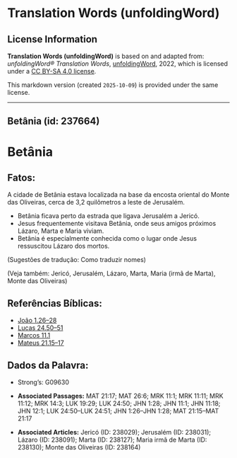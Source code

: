 # Translation Words (unfoldingWord)

## License Information

**Translation Words (unfoldingWord)** is based on and adapted from: _unfoldingWord® Translation Words_, [unfoldingWord](https://unfoldingword.org/utw), 2022, which is licensed under a [CC BY-SA 4.0 license](https://creativecommons.org/licenses/by-sa/4.0/legalcode.en).

This markdown version (created `2025-10-09`) is provided under the same license.



--------------------------------

## Betânia (id: 237664)

Betânia
=======

Fatos:
------

A cidade de Betânia estava localizada na base da encosta oriental do Monte das Oliveiras, cerca de 3,2 quilômetros a leste de Jerusalém.

* Betânia ficava perto da estrada que ligava Jerusalém a Jericó.
* Jesus frequentemente visitava Betânia, onde seus amigos próximos Lázaro, Marta e Maria viviam.
* Betânia é especialmente conhecida como o lugar onde Jesus ressuscitou Lázaro dos mortos.

(Sugestões de tradução: Como traduzir nomes)

(Veja também: Jericó, Jerusalém, Lázaro, Marta, Maria (irmã de Marta), Monte das Oliveiras)

Referências Bíblicas:
---------------------

* [João 1\.26–28](https://ref.ly/John1:26-John1:28)
* [Lucas 24\.50–51](https://ref.ly/Luke24:50-Luke24:51)
* [Marcos 11\.1](https://ref.ly/Mark11:1)
* [Mateus 21\.15–17](https://ref.ly/Matt21:15-Matt21:17)

Dados da Palavra:
-----------------

* Strong’s: G09630

* **Associated Passages:** MAT 21:17; MAT 26:6; MRK 11:1; MRK 11:11; MRK 11:12; MRK 14:3; LUK 19:29; LUK 24:50; JHN 1:28; JHN 11:1; JHN 11:18; JHN 12:1; LUK 24:50–LUK 24:51; JHN 1:26–JHN 1:28; MAT 21:15–MAT 21:17
* **Associated Articles:** Jericó (ID: 238029); Jerusalém (ID: 238031); Lázaro (ID: 238091); Marta (ID: 238127); Maria irmã de Marta (ID: 238130); Monte das Oliveiras (ID: 238164)

